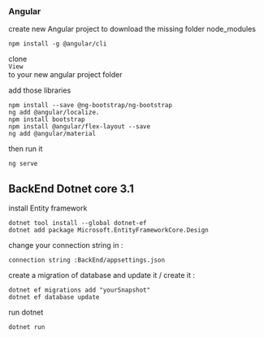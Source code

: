 

###  Angular
create new Angular project to download the missing folder node_modules
```
npm install -g @angular/cli 
```
clone  
```View ```  
to your new angular project folder 

add those libraries
```
npm install --save @ng-bootstrap/ng-bootstrap
ng add @angular/localize.
npm install bootstrap
npm install @angular/flex-layout --save
ng add @angular/material
```
then run it 
```
ng serve
```

## BackEnd Dotnet core 3.1 
install Entity framework
```
dotnet tool install --global dotnet-ef
dotnet add package Microsoft.EntityFrameworkCore.Design
```
change your connection string in :
```		
connection string :BackEnd/appsettings.json 

```
create a migration of database and update it / create it :
```	
dotnet ef migrations add "yourSnapshot"
dotnet ef database update
```
run dotnet
```
dotnet run
```
		

